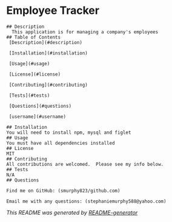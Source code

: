 # Employee Tracker
    ## Description
      This application is for managing a company's employees
    ## Table of Contents
     [Description](#description)

     [Installation](#installation)

     [Usage](#usage)

     [License](#license)

     [Contributing](#contributing)

     [Tests](#tests)

     [Questions](#questions)

     [username](#username)

    ## Installation
    You will need to install npm, mysql and figlet  
    ## Usage
    You must have all dependencies installed
    ## License
    MIT
    ## Contributing
    All contributions are welcomed.  Please see my info below.
    ## Tests
    N/A
    ## Questions
   
    Find me on GitHub: (smurphy823/github.com)

    Email me with any questions: (stephaniemurphy588@yahoo.com)

   _This README was generated by [README-generator](https://github.com/smurphy823/README-generator)_
    